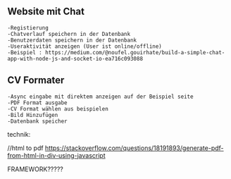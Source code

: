

## Website mit Chat

```
-Registierung
-Chatverlauf speichern in der Datenbank
-Benutzerdaten speichern in der Datenbank
-Useraktivität anzeigen (User ist online/offline)
-Beispiel : https://medium.com/@noufel.gouirhate/build-a-simple-chat-app-with-node-js-and-socket-io-ea716c093088
```


## CV Formater 
```
-Async eingabe mit direktem anzeigen auf der Beispiel seite
-PDF Format ausgabe
-CV Format wählen aus beispielen
-Bild Hinzufügen
-Datenbank speicher
```



technik:

//html to pdf
https://stackoverflow.com/questions/18191893/generate-pdf-from-html-in-div-using-javascript


FRAMEWORK?????